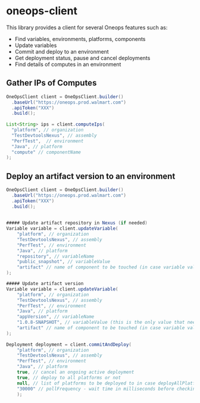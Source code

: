 # oneops-client

This library provides a client for several Oneops features such as:
- Find variables, environments, platforms, components
- Update variables
- Commit and deploy to an environment
- Get deployment status, pause and cancel deployments
- Find details of computes in an environment

## Gather IPs of Computes

```java
OneOpsClient client = OneOpsClient.builder()
  .baseUrl("https://oneops.prod.walmart.com")
  .apiToken("XXX")
  .build();
     
List<String> ips = client.computeIps(
  "platform", // organization
  "TestDevtoolsNexus", // assembly
  "PerfTest",  // environment
  "Java", // platform
  "compute" // componentName
);
```

## Deploy an artifact version to an environment

```java
OneOpsClient client = OneOpsClient.builder()
  .baseUrl("https://oneops.prod.walmart.com")
  .apiToken("XXX")
  .build();
 
 
##### Update artifact repository in Nexus (if needed)  
Variable variable = client.updateVariable(
	"platform", // organization
	"TestDevtoolsNexus", // assembly
	"PerfTest", // environment
	"Java", // platform
	"repository", // variableName
	"public_snapshot", // variableValue 
	"artifact" // name of component to be touched (in case variable value is same as previous value)
);

##### Update artifact version    
Variable variable = client.updateVariable(
	"platform", // organization
	"TestDevtoolsNexus", // assembly
	"PerfTest", // environment
	"Java", // platform
	"appVersion", // variableName
	"1.0.8-SNAPSHOT", // variableValue (this is the only value that needs to be changed every time a deployment is being done!)
	"artifact" // name of component to be touched (in case variable value is same as previous value)
); 
    
Deployment deployment = client.commitAndDeploy(
	"platform", // organization
	"TestDevtoolsNexus", // assembly
	"PerfTest", // environment
	"Java", // platform
	true, // cancel an ongoing active deployment 
	true, // deploy to all platforms or not
	null, // list of platforms to be deployed to in case deployAllPlatforms is false
	"30000" // pollFrequency - wait time in milliseconds before checking for deployment status
	);
```